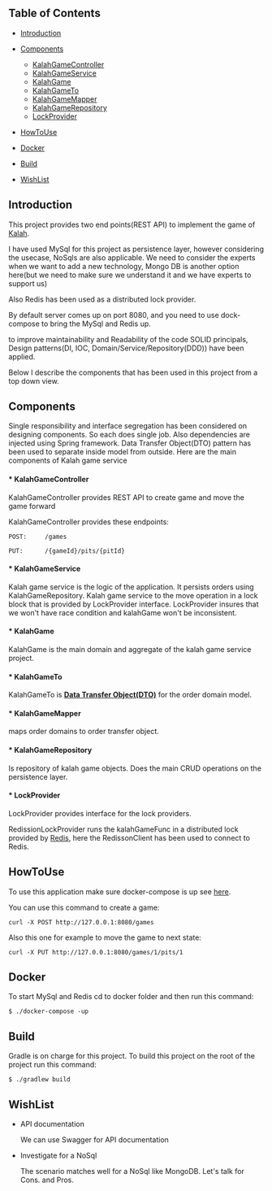 ## Table of Contents

- [Introduction](#Introduction)
- [Components](#components)
    * [KalahGameController](#KalahGameController)
    * [KalahGameService](#KalahGameService)    
    * [KalahGame](#KalahGame)    
    * [KalahGameTo](#KalahGameTo)    
    * [KalahGameMapper](#KalahGameMapper)    
    * [KalahGameRepository](#KalahGameRepository)    
    * [LockProvider](#LockProvider)    

- [HowToUse](#howtouse)    
- [Docker](#docker)

- [Build](#build)

- [WishList](#wishlist)


## Introduction

This project provides two end points(REST API) to implement the game of [Kalah](https://en.wikipedia.org/wiki/Kalah).

I have used MySql for this project as persistence layer, however considering the usecase, NoSqls are also applicable.
We need to consider the experts when we want to add a new technology, Mongo DB is another option here(but we need to make sure we understand it and we have experts to support us)

Also Redis has been used as a distributed lock provider.

By default server comes up on port 8080, and you need to use dock-compose to bring the MySql and Redis up.

to improve maintainability and Readability of the code SOLID principals, Design patterns(DI, IOC, Domain/Service/Repository(DDD)) have been applied.

Below I describe the components that has been used in this project from a top down view. 

## Components

Single responsibility and interface segregation has been considered on designing components. So each does single job.
Also dependencies are injected using Spring framework. Data Transfer Object(DTO) pattern has been used to separate inside model from outside.
Here are the main components of Kalah game service
 
#### * KalahGameController

 KalahGameController provides REST API to create game and move the game forward  
    
 KalahGameController provides these endpoints:
    
    POST:     /games
    
    PUT:      /{gameId}/pits/{pitId}
          
#### * KalahGameService

Kalah game service is the logic of the application. It persists orders using KalahGameRepository.
Kalah game service to the move operation in a lock block that is provided by LockProvider interface.
LockProvider insures that we won't have race condition and kalahGame won't be inconsistent.    
    
#### * KalahGame

  KalahGame is the main domain and aggregate of the kalah game service project.

#### * KalahGameTo

  KalahGameTo is [**Data Transfer Object(DTO)**](https://en.wikipedia.org/wiki/Data_transfer_object) for the order domain model.

#### * KalahGameMapper

   maps order domains to order transfer object.
   
#### * KalahGameRepository
    
   Is repository of kalah game objects. Does the main CRUD operations on the persistence layer.

#### * LockProvider
    
   LockProvider provides interface for the lock providers.
   
   RedissionLockProvider runs the kalahGameFunc in a distributed lock provided by [Redis](https://redis.io/), here
   the RedissonClient has been used to connect to Redis. 
   

## HowToUse

To use this application make sure docker-compose is up see [here](#docker).

You can use this command to create a game:
        
    curl -X POST http://127.0.0.1:8080/games

Also this one for example to move the game to next state:

    curl -X PUT http://127.0.0.1:8080/games/1/pits/1
    
## Docker 

To start MySql and Redis cd to docker folder and then run this command: 

    $ ./docker-compose -up

    
## Build 

Gradle is on charge for this project.
To build this project on the root of the project run this command:

    $ ./gradlew build
    
## WishList

* API documentation

    We can use Swagger for API documentation

* Investigate for a NoSql
    
    The scenario matches well for a NoSql like MongoDB. Let's talk for Cons. and Pros.    

